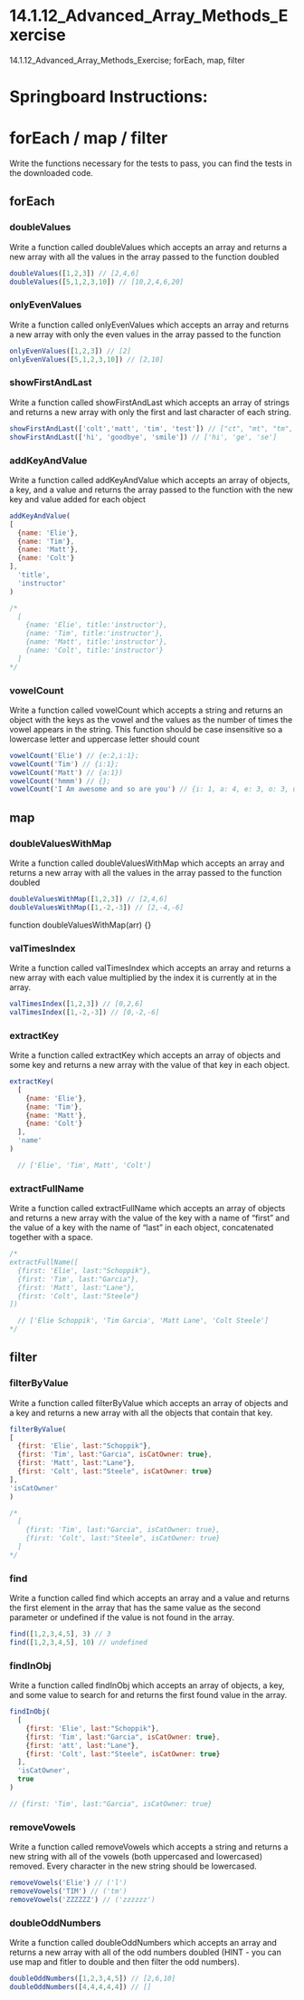 # 14.1.12_Advanced_Array_Methods_Exercise
14.1.12_Advanced_Array_Methods_Exercise; forEach, map, filter

# Springboard Instructions:
# ****forEach / map / filter****

Write the functions necessary for the tests to pass, you can find the tests in the downloaded code.

## **forEach**

### **doubleValues**

Write a function called doubleValues which accepts an array and returns a new array with all the values in the array passed to the function doubled

```jsx
doubleValues([1,2,3]) // [2,4,6]
doubleValues([5,1,2,3,10]) // [10,2,4,6,20]
```

### **onlyEvenValues**

Write a function called onlyEvenValues which accepts an array and returns a new array with only the even values in the array passed to the function

```jsx
onlyEvenValues([1,2,3]) // [2]
onlyEvenValues([5,1,2,3,10]) // [2,10]
```

### **showFirstAndLast**

Write a function called showFirstAndLast which accepts an array of strings and returns a new array with only the first and last character of each string.

```jsx
showFirstAndLast(['colt','matt', 'tim', 'test']) // ["ct", "mt", "tm", "tt"]
showFirstAndLast(['hi', 'goodbye', 'smile']) // ['hi', 'ge', 'se']
```

### **addKeyAndValue**

Write a function called addKeyAndValue which accepts an array of objects, a key, and a value and returns the array passed to the function with the new key and value added for each object

```jsx
addKeyAndValue(
[
  {name: 'Elie'},
  {name: 'Tim'},
  {name: 'Matt'},
  {name: 'Colt'}
],
  'title',
  'instructor'
)

/*
  [
    {name: 'Elie', title:'instructor'},
    {name: 'Tim', title:'instructor'},
    {name: 'Matt', title:'instructor'},
    {name: 'Colt', title:'instructor'}
  ]
*/
```

### **vowelCount**

Write a function called vowelCount which accepts a string and returns an object with the keys as the vowel and the values as the number of times the vowel appears in the string. This function should be case insensitive so a lowercase letter and uppercase letter should count

```jsx
vowelCount('Elie') // {e:2,i:1};
vowelCount('Tim') // {i:1};
vowelCount('Matt') // {a:1})
vowelCount('hmmm') // {};
vowelCount('I Am awesome and so are you') // {i: 1, a: 4, e: 3, o: 3, u: 1}
```

## **map**

### **doubleValuesWithMap**

Write a function called doubleValuesWithMap which accepts an array and returns a new array with all the values in the array passed to the function doubled

```jsx
doubleValuesWithMap([1,2,3]) // [2,4,6]
doubleValuesWithMap([1,-2,-3]) // [2,-4,-6]
```

function doubleValuesWithMap(arr) {}

### **valTimesIndex**

Write a function called valTimesIndex which accepts an array and returns a new array with each value multiplied by the index it is currently at in the array.

```jsx
valTimesIndex([1,2,3]) // [0,2,6]
valTimesIndex([1,-2,-3]) // [0,-2,-6]
```

### **extractKey**

Write a function called extractKey which accepts an array of objects and some key and returns a new array with the value of that key in each object.

```jsx
extractKey(
  [
    {name: 'Elie'},
    {name: 'Tim'},
    {name: 'Matt'},
    {name: 'Colt'}
  ],
  'name'
)

  // ['Elie', 'Tim', Matt', 'Colt']
```

### **extractFullName**

Write a function called extractFullName which accepts an array of objects and returns a new array with the value of the key with a name of “first” and the value of a key with the name of “last” in each object, concatenated together with a space.

```jsx
/*
extractFullName([
  {first: 'Elie', last:"Schoppik"},
  {first: 'Tim', last:"Garcia"},
  {first: 'Matt', last:"Lane"},
  {first: 'Colt', last:"Steele"}
])

  // ['Elie Schoppik', 'Tim Garcia', 'Matt Lane', 'Colt Steele']
*/
```

## **filter**

### **filterByValue**

Write a function called filterByValue which accepts an array of objects and a key and returns a new array with all the objects that contain that key.

```jsx
filterByValue(
[
  {first: 'Elie', last:"Schoppik"},
  {first: 'Tim', last:"Garcia", isCatOwner: true},
  {first: 'Matt', last:"Lane"},
  {first: 'Colt', last:"Steele", isCatOwner: true}
],
'isCatOwner'
)

/*
  [
    {first: 'Tim', last:"Garcia", isCatOwner: true},
    {first: 'Colt', last:"Steele", isCatOwner: true}
  ]
*/
```

### **find**

Write a function called find which accepts an array and a value and returns the first element in the array that has the same value as the second parameter or undefined if the value is not found in the array.

```jsx
find([1,2,3,4,5], 3) // 3
find([1,2,3,4,5], 10) // undefined
```

### **findInObj**

Write a function called findInObj which accepts an array of objects, a key, and some value to search for and returns the first found value in the array.

```jsx
findInObj(
  [
    {first: 'Elie', last:"Schoppik"},
    {first: 'Tim', last:"Garcia", isCatOwner: true},
    {first: 'att', last:"Lane"},
    {first: 'Colt', last:"Steele", isCatOwner: true}
  ],
  'isCatOwner',
  true
)

// {first: 'Tim', last:"Garcia", isCatOwner: true}
```

### **removeVowels**

Write a function called removeVowels which accepts a string and returns a new string with all of the vowels (both uppercased and lowercased) removed. Every character in the new string should be lowercased.

```jsx
removeVowels('Elie') // ('l')
removeVowels('TIM') // ('tm')
removeVowels('ZZZZZZ') // ('zzzzzz')
```

### **doubleOddNumbers**

Write a function called doubleOddNumbers which accepts an array and returns a new array with all of the odd numbers doubled (HINT - you can use map and fitler to double and then filter the odd numbers).

```jsx
doubleOddNumbers([1,2,3,4,5]) // [2,6,10]
doubleOddNumbers([4,4,4,4,4]) // []
```
